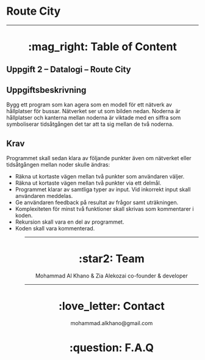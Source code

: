 # Route City

<p>

</p>

 <hr>

 <h1 align="center"> :mag_right: Table of Content </h1>
 
<h2>Uppgift 2 – Datalogi – Route City</h2>


<h2>Uppgiftsbeskrivning</h2>
<p>
Bygg ett program som kan agera som en modell för ett nätverk av hållplatser för bussar. Nätverket
ser ut som bilden nedan. Noderna är hållplatser och kanterna mellan noderna är viktade med en
siffra som symboliserar tidsåtgången det tar att ta sig mellan de två noderna.
 </p>
<h2>Krav</h2>
<p>
Programmet skall sedan klara av följande punkter även om nätverket eller tidsåtgången mellan noder
skulle ändras:
 <ul>
<li> Räkna ut kortaste vägen mellan två punkter som användaren väljer.
<li> Räkna ut kortaste vägen mellan två punkter via ett delmål.
<li> Programmet klarar av samtliga typer av input. Vid inkorrekt input skall användaren
meddelas.
<li> Ge användaren feedback på resultat av frågor samt uträkningen.
<li> Komplexiteten för minst två funktioner skall skrivas som kommentarer i koden.
<li> Rekursion skall vara en del av programmet.
<li> Koden skall vara kommenterad.
  <ul/>
</p>

<hr>

 <h1 align="center"> :star2: Team </h1>

 <p align="center"> 
 Mohammad Al Khano & Zia Alekozai co-founder & developer <br />
 </p>

<hr>

 <h1 align="center"> :love_letter: Contact </h1>
 <p align="center"> 
 mohammad.alkhano@gmail.com <br />
 </p>

 <h1 align="center"> :question: F.A.Q </h1>
